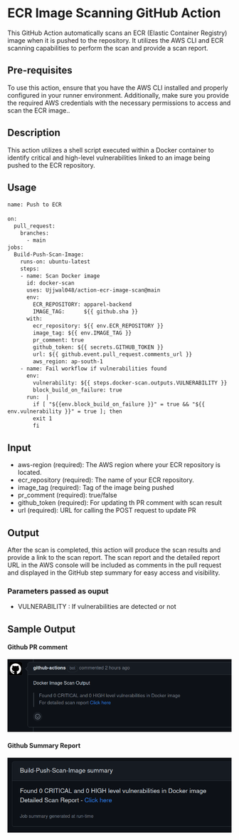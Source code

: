 # ECR Image Scanning GitHub Action

This GitHub Action automatically scans an ECR (Elastic Container Registry) image when it is pushed to the repository. It utilizes the AWS CLI and ECR scanning capabilities to perform the scan and provide a scan report.

## Pre-requisites

To use this action, ensure that you have the AWS CLI installed and properly configured in your runner environment. Additionally, make sure you provide the required AWS credentials with the necessary permissions to access and scan the ECR image..


## Description

This action utilizes a shell script executed within a Docker container to identify critical and high-level vulnerabilities linked to an image being pushed to the ECR repository.
## Usage
```
name: Push to ECR

on:
  pull_request:
    branches:
      - main
jobs:
  Build-Push-Scan-Image:
    runs-on: ubuntu-latest 
    steps:
    - name: Scan Docker image
      id: docker-scan
      uses: Ujjwal048/action-ecr-image-scan@main
      env:
        ECR_REPOSITORY: apparel-backend
        IMAGE_TAG:  	${{ github.sha }}
      with:
        ecr_repository: ${{ env.ECR_REPOSITORY }}
        image_tag: ${{ env.IMAGE_TAG }}
        pr_comment: true
        github_token: ${{ secrets.GITHUB_TOKEN }} 
        url: ${{ github.event.pull_request.comments_url }}
        aws_region: ap-south-1    
    - name: Fail workflow if vulnerabilities found
      env:
        vulnerability: ${{ steps.docker-scan.outputs.VULNERABILITY }}  
        block_build_on_failure: true               
      run:  | 
        if [ "${{env.block_build_on_failure }}" = true && "${{ env.vulnerability }}" = true ]; then
        exit 1
        fi
```
## Input

   - aws-region (required): The AWS region where your ECR repository is located.
   - ecr_repository (required): The name of your ECR repository.
   - image_tag (required): Tag of the image being pushed
   - pr_comment (required): true/false   
   - github_token (required): For updating th PR comment with scan result
   - url (required): URL for calling the POST request to update PR

## Output

After the scan is completed, this action will produce the scan results and provide a link to the scan report. The scan report and the detailed report URL in the AWS console will be included as comments in the pull request and displayed in the GitHub step summary for easy access and visibility.
### Parameters passed as ouput
     
  - VULNERABILITY : If vulnerabilities are detected or not


## Sample Output
#### Github PR comment
![Github PR Comment](outputs/github-pr-output.png)

#### Github Summary Report
![Github Summary](outputs/github-summary-output.png)
